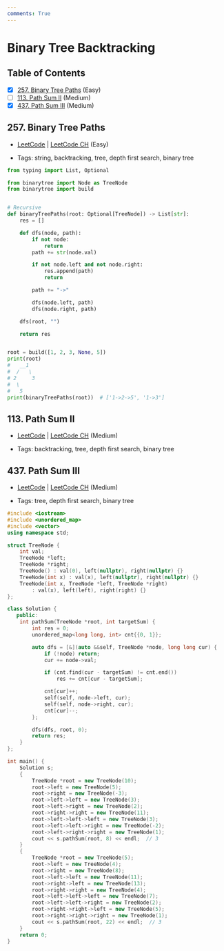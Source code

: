 ```yaml
---
comments: True
---
```


# Binary Tree Backtracking

## Table of Contents

- [x] [257. Binary Tree Paths](https://leetcode.cn/problems/binary-tree-paths/) (Easy)
- [ ] [113. Path Sum II](https://leetcode.cn/problems/path-sum-ii/) (Medium)
- [x] [437. Path Sum III](https://leetcode.cn/problems/path-sum-iii/) (Medium)

## 257. Binary Tree Paths

-   [LeetCode](https://leetcode.com/problems/binary-tree-paths/) | [LeetCode CH](https://leetcode.cn/problems/binary-tree-paths/) (Easy)

-   Tags: string, backtracking, tree, depth first search, binary tree
```python title="257. Binary Tree Paths - Python Solution"
from typing import List, Optional

from binarytree import Node as TreeNode
from binarytree import build


# Recursive
def binaryTreePaths(root: Optional[TreeNode]) -> List[str]:
    res = []

    def dfs(node, path):
        if not node:
            return
        path += str(node.val)

        if not node.left and not node.right:
            res.append(path)
            return

        path += "->"

        dfs(node.left, path)
        dfs(node.right, path)

    dfs(root, "")

    return res


root = build([1, 2, 3, None, 5])
print(root)
#   __1
#  /   \
# 2     3
#  \
#   5
print(binaryTreePaths(root))  # ['1->2->5', '1->3']

```

## 113. Path Sum II

-   [LeetCode](https://leetcode.com/problems/path-sum-ii/) | [LeetCode CH](https://leetcode.cn/problems/path-sum-ii/) (Medium)

-   Tags: backtracking, tree, depth first search, binary tree
## 437. Path Sum III

-   [LeetCode](https://leetcode.com/problems/path-sum-iii/) | [LeetCode CH](https://leetcode.cn/problems/path-sum-iii/) (Medium)

-   Tags: tree, depth first search, binary tree
```cpp title="437. Path Sum III - C++ Solution"
#include <iostream>
#include <unordered_map>
#include <vector>
using namespace std;

struct TreeNode {
    int val;
    TreeNode *left;
    TreeNode *right;
    TreeNode() : val(0), left(nullptr), right(nullptr) {}
    TreeNode(int x) : val(x), left(nullptr), right(nullptr) {}
    TreeNode(int x, TreeNode *left, TreeNode *right)
        : val(x), left(left), right(right) {}
};

class Solution {
   public:
    int pathSum(TreeNode *root, int targetSum) {
        int res = 0;
        unordered_map<long long, int> cnt{{0, 1}};

        auto dfs = [&](auto &&self, TreeNode *node, long long cur) {
            if (!node) return;
            cur += node->val;

            if (cnt.find(cur - targetSum) != cnt.end())
                res += cnt[cur - targetSum];

            cnt[cur]++;
            self(self, node->left, cur);
            self(self, node->right, cur);
            cnt[cur]--;
        };

        dfs(dfs, root, 0);
        return res;
    }
};

int main() {
    Solution s;
    {
        TreeNode *root = new TreeNode(10);
        root->left = new TreeNode(5);
        root->right = new TreeNode(-3);
        root->left->left = new TreeNode(3);
        root->left->right = new TreeNode(2);
        root->right->right = new TreeNode(11);
        root->left->left->left = new TreeNode(3);
        root->left->left->right = new TreeNode(-2);
        root->left->right->right = new TreeNode(1);
        cout << s.pathSum(root, 8) << endl;  // 3
    }
    {
        TreeNode *root = new TreeNode(5);
        root->left = new TreeNode(4);
        root->right = new TreeNode(8);
        root->left->left = new TreeNode(11);
        root->right->left = new TreeNode(13);
        root->right->right = new TreeNode(4);
        root->left->left->left = new TreeNode(7);
        root->left->left->right = new TreeNode(2);
        root->right->right->left = new TreeNode(5);
        root->right->right->right = new TreeNode(1);
        cout << s.pathSum(root, 22) << endl;  // 3
    }
    return 0;
}
```

